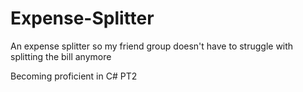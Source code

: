 # Expense-Splitter

An expense splitter so my friend group doesn't have to struggle with splitting the bill anymore

Becoming proficient in C# PT2
